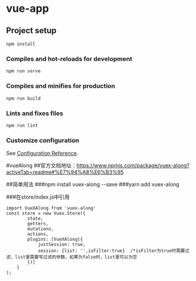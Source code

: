 # vue-app

## Project setup
```
npm install
```

### Compiles and hot-reloads for development
```
npm run serve
```

### Compiles and minifies for production
```
npm run build
```

### Lints and fixes files
```
npm run lint
```

### Customize configuration
See [Configuration Reference](https://cli.vuejs.org/config/).

#vueAlong
##官方文档地址：https://www.npmjs.com/package/vuex-along?activeTab=readme#%E7%94%A8%E6%B3%95

##简单用法
###npm install vuex-along --save
###yarn add vuex-along

###在store/index.js中引用
````
import VueXAlong from 'vuex-along'
const store = new Vuex.Store({
        state,
        getters,
        mutations,
        actions,
        plugins: [VueXAlong({
            justSession: true,
            session: {list: '',isFilter:true}  /*isFilter为true时需要过滤，list里需要写过滤的参数，如果为false时，list里可以为空
        })]
    }
);
````